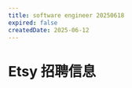 ```yaml
---
title: software engineer 20250618
expired: false
createdDate: 2025-06-12
---
```


# Etsy 招聘信息

<JobPostingTable job-posting-json-path="etsy/data/software-engineer-20250618" />
